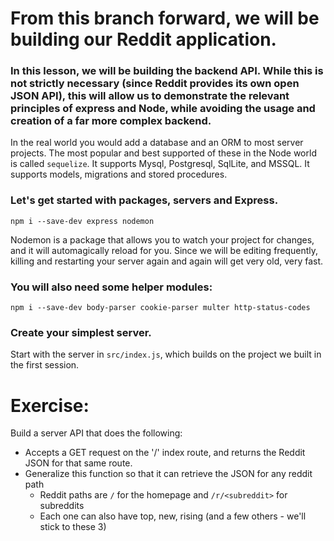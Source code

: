 # From this branch forward, we will be building our Reddit application.
### In this lesson, we will be building the backend API. While this is not strictly necessary (since Reddit provides its own open JSON API), this will allow us to demonstrate the relevant principles of express and Node, while avoiding the usage and creation of a far more complex backend.

In the real world you would add a database and an ORM to most server projects. The most popular and best supported of these in the Node world is called `sequelize`.  It supports Mysql, Postgresql, SqlLite, and MSSQL. It supports models, migrations and stored procedures.

### Let's get started with packages, servers and Express.
```
npm i --save-dev express nodemon
```

Nodemon is a package that allows you to watch your project for changes, and it will automagically reload for you. Since we will be editing frequently, killing and restarting your server again and again will get very old, very fast.

### You will also need some helper modules:
```
npm i --save-dev body-parser cookie-parser multer http-status-codes
```

### Create your simplest server.
Start with the server in `src/index.js`, which builds on the project we built in the first session.

# Exercise:
Build a server API that does the following:
- Accepts a GET request on the '/' index route, and returns the Reddit JSON for that same route.
- Generalize this function so that it can retrieve the JSON for any reddit path
  - Reddit paths are `/` for the homepage and `/r/<subreddit>` for subreddits
  - Each one can also have top, new, rising (and a few others - we'll stick to these 3)
